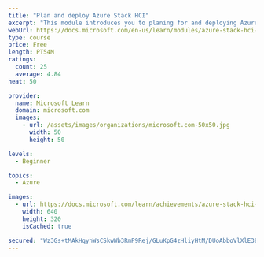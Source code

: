 ```yaml
---
title: "Plan and deploy Azure Stack HCI"
excerpt: "This module introduces you to planing for and deploying Azure Stack HCI. Content includes identifying suitable workloads, determining the optimal configuration to host these workloads, stepping through the deployment process, validating post-deployment operational status, and evaluating Azure integration options."
webUrl: https://docs.microsoft.com/en-us/learn/modules/azure-stack-hci-plan-deploy/
type: course
price: Free
length: PT54M
ratings:
  count: 25
  average: 4.84
heat: 50

provider:
  name: Microsoft Learn
  domain: microsoft.com
  images:
    - url: /assets/images/organizations/microsoft.com-50x50.jpg
      width: 50
      height: 50

levels:
  - Beginner

topics:
  - Azure

images:
  - url: https://docs.microsoft.com/learn/achievements/azure-stack-hci-plan-deploy-social.png
    width: 640
    height: 320
    isCached: true

secured: "Wz3Gs+tMAkHqyhWsCSkwWb3RmP9Rej/GLuKpG4zHliyHtM/DUoAbboVlXlE3El4wrS15u8xy9cGg9CTyiZndVmYyOvqn7cYbb1RsVUsyJeufTHHFEsxaPunHfdjUtrVq7wFhZpNDCSMSv/eWxUaXtQzOJoCLOsYshSHeBPsNEBVjtcs6p6NiCnwMEnSgIMbGB8gvAw1LoExrQ6JToZIrC24IULUNNFAaYy3zA2Lgpgx9ByF0AZVdfQSGV2Cn5BMTcWPtcNesqP+4JLN6qaHN5iqEZm4irUcppw4g/Q4XFMVPMMiYoBumhMCe0cdMReAaAnsamdwDylMQ7owvLYeWrCEsCf7XHIi265ZmefM9hQYbp5yw0lQPFm2I04nWU7uPKJVbHQtg5bItQOTA7qiJ++JaJTGnYL48QJalweFeCNs=;KR7unEcG+Njo2SoKxcxqDw=="
---
```



